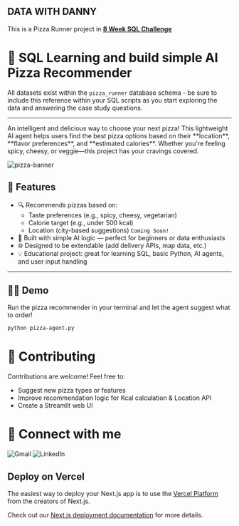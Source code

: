## DATA WITH DANNY 
This is a Pizza Runner project in **[8 Week SQL Challenge](https://8weeksqlchallenge.com)**


# 🍕 SQL Learning and build simple AI Pizza Recommender

All datasets exist within the ```pizza_runner``` database schema - be sure to include this reference within your SQL scripts as you start exploring the data and answering the case study questions.
<hr> 
An intelligent and delicious way to choose your next pizza! This lightweight AI agent helps users find the best pizza options based on their **location**, **flavor preferences**, and **estimated calories**. Whether you're feeling spicy, cheesy, or veggie—this project has your cravings covered.

![pizza-banner](https://images.unsplash.com/photo-1601924582971-c8991fbbd74c) <!-- You can replace with your own image or remove -->

## 🚀 Features

- 🔍 Recommends pizzas based on:
  - Taste preferences (e.g., spicy, cheesy, vegetarian)
  - Calorie target (e.g., under 500 kcal)
  - Location (city-based suggestions)  ```Coming Soon!```
- 🧠 Built with simple AI logic — perfect for beginners or data enthusiasts
- 🌐 Designed to be extendable (add delivery APIs, map data, etc.)
- 💡 Educational project: great for learning SQL, basic Python, AI agents, and user input handling

---

## 🧑‍🍳 Demo

Run the pizza recommender in your terminal and let the agent suggest what to order!

```bash
python pizza-agent.py
```
# 🤝 Contributing

Contributions are welcome! Feel free to:

- Suggest new pizza types or features
- Improve recommendation logic for Kcal calculation & Location API 
- Create a Streamlit web UI

# 📩 Connect with me 


![Gmail](https://img.shields.io/badge/Gmail-D14836?style=for-the-badge&logo=gmail&logoColor=white)
![LinkedIn](https://img.shields.io/badge/linkedin-%230077B5.svg?style=for-the-badge&logo=linkedin&logoColor=white)




<!-- This is a [Next.js](https://nextjs.org) project bootstrapped with [`create-next-app`](https://nextjs.org/docs/app/api-reference/cli/create-next-app).

## Getting Started

First, run the development server:

```bash
npm run dev
# or
yarn dev
# or
pnpm dev
# or
bun dev
```

Open [http://localhost:3000](http://localhost:3000) with your browser to see the result.

You can start editing the page by modifying `app/page.tsx`. The page auto-updates as you edit the file.

This project uses [`next/font`](https://nextjs.org/docs/app/building-your-application/optimizing/fonts) to automatically optimize and load [Geist](https://vercel.com/font), a new font family for Vercel.

## Learn More

To learn more about Next.js, take a look at the following resources:

- [Next.js Documentation](https://nextjs.org/docs) - learn about Next.js features and API.
- [Learn Next.js](https://nextjs.org/learn) - an interactive Next.js tutorial.

You can check out [the Next.js GitHub repository](https://github.com/vercel/next.js) - your feedback and contributions are welcome! -->

## Deploy on Vercel

The easiest way to deploy your Next.js app is to use the [Vercel Platform](https://vercel.com/new?utm_medium=default-template&filter=next.js&utm_source=create-next-app&utm_campaign=create-next-app-readme) from the creators of Next.js.

Check out our [Next.js deployment documentation](https://nextjs.org/docs/app/building-your-application/deploying) for more details.
